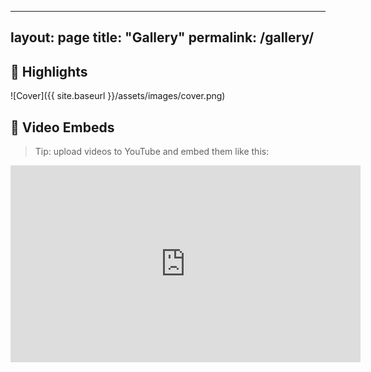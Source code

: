 
---
layout: page
title: "Gallery"
permalink: /gallery/
---

## 📸 Highlights

![Cover]({{ site.baseurl }}/assets/images/cover.png)

## 🎥 Video Embeds
> Tip: upload videos to YouTube and embed them like this:

<iframe width="560" height="315" src="https://www.youtube.com/embed/VIDEO_ID" title="YouTube video player" frameborder="0" allowfullscreen></iframe>
